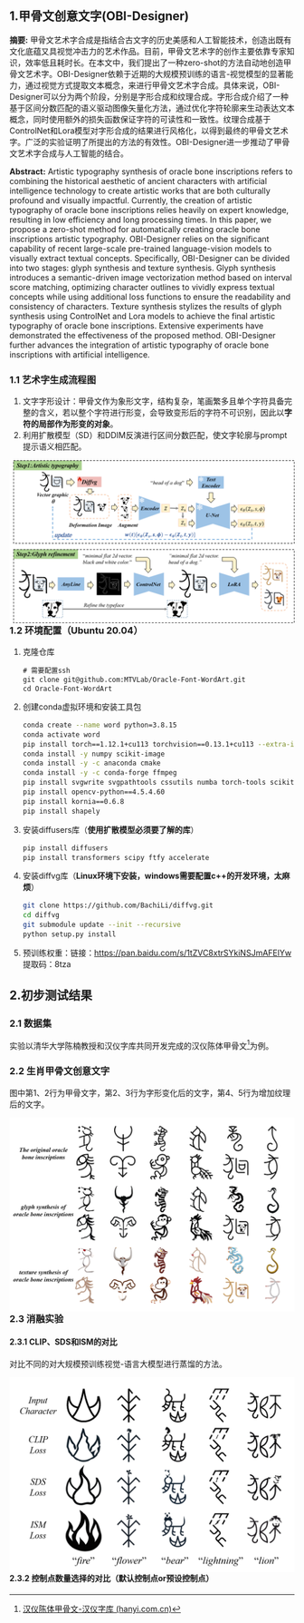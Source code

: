 ## 1.甲骨文创意文字(OBI-Designer)

**摘要:** 甲骨文艺术字合成是指结合古文字的历史美感和人工智能技术，创造出既有文化底蕴又具视觉冲击力的艺术作品。目前，甲骨文艺术字的创作主要依靠专家知识，效率低且耗时长。在本文中，我们提出了一种zero-shot的方法自动地创造甲骨文艺术字。OBI-Designer依赖于近期的大规模预训练的语言-视觉模型的显著能力，通过视觉方式提取文本概念，来进行甲骨文艺术字合成。具体来说，OBI-Designer可以分为两个阶段，分别是字形合成和纹理合成。字形合成介绍了一种基于区间分数匹配的语义驱动图像矢量化方法，通过优化字符轮廓来生动表达文本概念，同时使用额外的损失函数保证字符的可读性和一致性。纹理合成基于ControlNet和Lora模型对字形合成的结果进行风格化，以得到最终的甲骨文艺术字。广泛的实验证明了所提出的方法的有效性。OBI-Designer进一步推动了甲骨文艺术字合成与人工智能的结合。

**Abstract:** Artistic typography synthesis of oracle bone inscriptions refers to combining the historical aesthetic of ancient characters with artificial intelligence technology to create artistic works that are both culturally profound and visually impactful. Currently, the creation of artistic typography of oracle bone inscriptions relies heavily on expert knowledge, resulting in low efficiency and long processing times. In this paper, we propose a zero-shot method for automatically creating oracle bone inscriptions artistic typography. OBI-Designer relies on the significant capability of recent large-scale pre-trained language-vision models to visually extract textual concepts. Specifically, OBI-Designer can be divided into two stages: glyph synthesis and texture synthesis. Glyph synthesis introduces a semantic-driven image vectorization method based on interval score matching, optimizing character outlines to vividly express textual concepts while using additional loss functions to ensure the readability and consistency of characters. Texture synthesis stylizes the results of glyph synthesis using ControlNet and Lora models to achieve the final artistic typography of oracle bone inscriptions. Extensive experiments have demonstrated the effectiveness of the proposed method. OBI-Designer further advances the integration of artistic typography of oracle bone inscriptions with artificial intelligence.

### 1.1 艺术字生成流程图

1. 文字字形设计：甲骨文作为象形文字，结构复杂，笔画繁多且单个字符具备完整的含义，若以整个字符进行形变，会导致变形后的字符不可识别，因此以**字符的局部作为形变的对象**。
1. 利用扩散模型（SD）和DDIM反演进行区间分数匹配，使文字轮廓与prompt提示语义相匹配。

<img src="asset/pipeline.png" alt="pipeline" style="zoom: 50%;" align="left" />

### 1.2 环境配置（Ubuntu 20.04）

1. 克隆仓库

   ```shell
   # 需要配置ssh
   git clone git@github.com:MTVLab/Oracle-Font-WordArt.git
   cd Oracle-Font-WordArt
   ```

2. 创建conda虚拟环境和安装工具包

   ```sh
   conda create --name word python=3.8.15
   conda activate word
   pip install torch==1.12.1+cu113 torchvision==0.13.1+cu113 --extra-index-url https://download.pytorch.org/whl/cu113
   conda install -y numpy scikit-image
   conda install -y -c anaconda cmake
   conda install -y -c conda-forge ffmpeg
   pip install svgwrite svgpathtools cssutils numba torch-tools scikit-fmm easydict visdom freetype-py shapely
   pip install opencv-python==4.5.4.60  
   pip install kornia==0.6.8
   pip install shapely
   ```
   
3. 安装diffusers库（**使用扩散模型必须要了解的库**）

   ```sh
   pip install diffusers
   pip install transformers scipy ftfy accelerate
   ```

   

4. 安装diffvg库（**Linux环境下安装，windows需要配置c++的开发环境，太麻烦**）

   ```sh
   git clone https://github.com/BachiLi/diffvg.git
   cd diffvg
   git submodule update --init --recursive
   python setup.py install
   ```

5. 预训练权重：链接：https://pan.baidu.com/s/1tZVC8xtrSYkiNSJmAFElYw  提取码：8tza 

## 2.初步测试结果

### 2.1 数据集

实验以清华大学陈楠教授和汉仪字库共同开发完成的汉仪陈体甲骨文[^1]为例。

[^1]:[汉仪陈体甲骨文-汉仪字库 (hanyi.com.cn)](https://www.hanyi.com.cn/productdetail.php?id=2638)

### 2.2 生肖甲骨文创意文字

图中第1、2行为甲骨文字，第2、3行为字形变化后的文字，第4、5行为增加纹理后的文字。

<img src="asset/example.png" alt="生肖" style="zoom: 100%;" align="left"/>

### 2.3 消融实验

#### 2.3.1 CLIP、SDS和ISM的对比

对比不同的对大规模预训练视觉-语言大模型进行蒸馏的方法。

<img src=".\asset\loss_fn.png" alt="loss_fn" style="zoom:60%;" align="left"/>

#### 2.3.2 控制点数量选择的对比（默认控制点or预设控制点）



